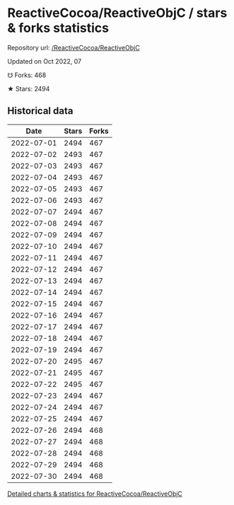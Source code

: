 # ReactiveCocoa/ReactiveObjC / stars & forks statistics

Repository url: [/ReactiveCocoa/ReactiveObjC](https://github.com/ReactiveCocoa/ReactiveObjC)

Updated on Oct 2022, 07

☋ Forks: 468

★ Stars: 2494

## Historical data
| Date | Stars | Forks |
|------|-------|-------|
| 2022-07-01 | 2494 | 467 | 
| 2022-07-02 | 2493 | 467 | 
| 2022-07-03 | 2493 | 467 | 
| 2022-07-04 | 2493 | 467 | 
| 2022-07-05 | 2493 | 467 | 
| 2022-07-06 | 2493 | 467 | 
| 2022-07-07 | 2494 | 467 | 
| 2022-07-08 | 2494 | 467 | 
| 2022-07-09 | 2494 | 467 | 
| 2022-07-10 | 2494 | 467 | 
| 2022-07-11 | 2494 | 467 | 
| 2022-07-12 | 2494 | 467 | 
| 2022-07-13 | 2494 | 467 | 
| 2022-07-14 | 2494 | 467 | 
| 2022-07-15 | 2494 | 467 | 
| 2022-07-16 | 2494 | 467 | 
| 2022-07-17 | 2494 | 467 | 
| 2022-07-18 | 2494 | 467 | 
| 2022-07-19 | 2494 | 467 | 
| 2022-07-20 | 2495 | 467 | 
| 2022-07-21 | 2495 | 467 | 
| 2022-07-22 | 2495 | 467 | 
| 2022-07-23 | 2494 | 467 | 
| 2022-07-24 | 2494 | 467 | 
| 2022-07-25 | 2494 | 467 | 
| 2022-07-26 | 2494 | 468 | 
| 2022-07-27 | 2494 | 468 | 
| 2022-07-28 | 2494 | 468 | 
| 2022-07-29 | 2494 | 468 | 
| 2022-07-30 | 2494 | 468 | 


[Detailed charts & statistics for ReactiveCocoa/ReactiveObjC](https://reviewgithub.com/rep/ReactiveCocoa/ReactiveObjC)
